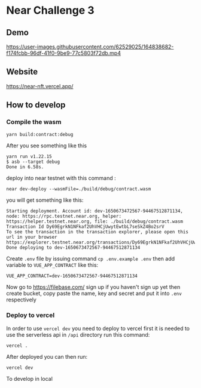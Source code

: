 # Near Challenge 3

## Demo

https://user-images.githubusercontent.com/62529025/164838682-f174fcbb-96df-41f0-9be9-77c5803f72db.mp4

## Website

https://near-nft.vercel.app/

## How to develop

### Compile the wasm

```bash
yarn build:contract:debug
```

After you see something like this 

```
yarn run v1.22.15
$ asb --target debug
Done in 6.58s.
```

deploy into near testnet with this command :

```
near dev-deploy --wasmFile=./build/debug/contract.wasm
```

you will get something like this:

```
Starting deployment. Account id: dev-1650673472567-94467512871134, node: https://rpc.testnet.near.org, helper: https://helper.testnet.near.org, file: ./build/debug/contract.wasm
Transaction Id Dy69EgrkN1NFkaf2UhVHCjUwytEwtbL7seSkZ4Bo2srV
To see the transaction in the transaction explorer, please open this url in your browser
https://explorer.testnet.near.org/transactions/Dy69EgrkN1NFkaf2UhVHCjUwytEwtbL7seSkZ4Bo2srV
Done deploying to dev-1650673472567-94467512871134
```

Create `.env` file by issuing command `cp .env.example .env` then add variable to `VUE_APP_CONTRACT` like this:

```
VUE_APP_CONTRACT=dev-1650673472567-94467512871134
```

Now go to https://filebase.com/ sign up if you haven't sign up yet then create bucket, copy paste the name, key and secret and put it into `.env` respectively

### Deploy to vercel

In order to use `vercel dev` you need to deploy to vercel first it is needed to use the serverless api in `/api` directory run this command:

```
vercel .
```

After deployed you can then run:

```
vercel dev
```

To develop in local

